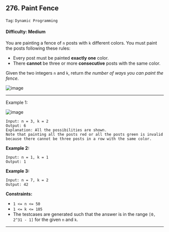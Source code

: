 ## 276. Paint Fence

```Tag```: ```Dynamic Programming```

#### Difficulty: Medium

You are painting a fence of ```n``` posts with ```k``` different colors. You must paint the posts following these rules:

- Every post must be painted __exactly one__ color.
- There __cannot__ be three or more __consecutive__ posts with the same color.

Given the two integers ```n``` and ```k```, return _the number of ways you can paint the fence_.

![image](https://user-images.githubusercontent.com/35042430/220183689-88bb2baf-cb55-49a5-a1b3-498ff2845cae.png)

---

Example 1:

![image](https://assets.leetcode.com/uploads/2021/02/28/paintfenceex1.png)
```
Input: n = 3, k = 2
Output: 6
Explanation: All the possibilities are shown.
Note that painting all the posts red or all the posts green is invalid because there cannot be three posts in a row with the same color.
```

__Example 2:__
```
Input: n = 1, k = 1
Output: 1
```

__Example 3:__
```
Input: n = 7, k = 2
Output: 42
```

__Constraints:__

- ```1 <= n <= 50```
- ```1 <= k <= 105```
- The testcases are generated such that the answer is in the range ```[0, 2^31 - 1]``` for the given ```n``` and ```k```.

---
